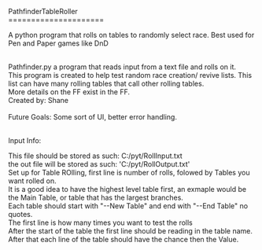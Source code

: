 PathfinderTableRoller <br>
===================== <br>

A python program that rolls on tables to randomly select race. Best used for Pen and Paper games like DnD <br>

 <br>
 Pathfinder.py a program that reads input from a text file and rolls on it. <br>
 This program is created to help test random race creation/ revive lists. This list can have many rolling tables that call other rolling tables. <br> 
 More details on the FF exist in the FF.  <br>
Created by: Shane <br>
 <br>
Future Goals: Some sort of UI, better error handling.  <br>
<br>


Input Info:

This file should be stored as such: C:/pyt/RollInput.txt <br>
 the out file will be stored as such: 'C:/pyt/RollOutput.txt' <br>
Set up for Table ROlling, first line is number of rolls, folowed by Tables you want rolled on.  <br>
It is a good idea to have the highest level table first, an exmaple would be the Main Table, or table that has the largest branches. <br>
Each table should start with "--New Table" and end with "--End Table" no quotes.  <br>
The first line is how many times you want to test the rolls <br>
After the start of the table the first line should be reading in the table name.  <br>
After that each line of the table should have the chance then the Value. <br>

